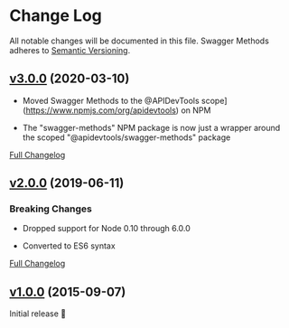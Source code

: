 Change Log
====================================================================================================
All notable changes will be documented in this file.
Swagger Methods adheres to [Semantic Versioning](http://semver.org/).


[v3.0.0](https://github.com/APIDevTools/swagger-methods/tree/v3.0.0) (2020-03-10)
----------------------------------------------------------------------------------------------------

- Moved Swagger Methods to the @APIDevTools scope](https://www.npmjs.com/org/apidevtools) on NPM

- The "swagger-methods" NPM package is now just a wrapper around the scoped "@apidevtools/swagger-methods" package

[Full Changelog](https://github.com/APIDevTools/swagger-methods/compare/v2.1.0...v3.0.0)


[v2.0.0](https://github.com/APIDevTools/swagger-methods/tree/v2.0.0) (2019-06-11)
----------------------------------------------------------------------------------------------------

### Breaking Changes

- Dropped support for Node 0.10 through 6.0.0

- Converted to ES6 syntax

[Full Changelog](https://github.com/APIDevTools/swagger-methods/compare/v1.0.1...v2.0.0)


[v1.0.0](https://github.com/APIDevTools/swagger-methods/tree/v1.0.0) (2015-09-07)
----------------------------------------------------------------------------------------------------

Initial release 🎉
